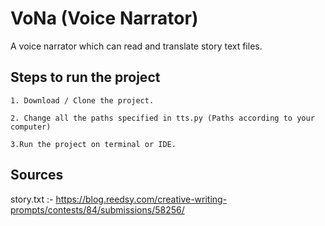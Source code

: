 # VoNa (Voice Narrator)
A voice narrator which can read and translate story text files.

## Steps to run the project

```
1. Download / Clone the project.
```

```
2. Change all the paths specified in tts.py (Paths according to your computer)
```

```
3.Run the project on terminal or IDE.
```
## Sources
story.txt :- https://blog.reedsy.com/creative-writing-prompts/contests/84/submissions/58256/
